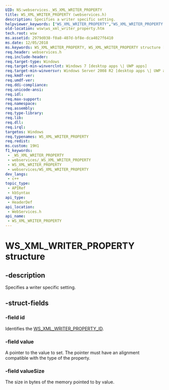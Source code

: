```yaml
---
UID: NS:webservices._WS_XML_WRITER_PROPERTY
title: WS_XML_WRITER_PROPERTY (webservices.h)
description: Specifies a writer specific setting.
helpviewer_keywords: ["WS_XML_WRITER_PROPERTY","WS_XML_WRITER_PROPERTY structure [Web Services for Windows]","webservices/WS_XML_WRITER_PROPERTY","wsw.ws_xml_writer_property"]
old-location: wsw\ws_xml_writer_property.htm
tech.root: wsw
ms.assetid: 2979d038-f0a8-407d-bf8e-dca4027f6410
ms.date: 12/05/2018
ms.keywords: WS_XML_WRITER_PROPERTY, WS_XML_WRITER_PROPERTY structure [Web Services for Windows], webservices/WS_XML_WRITER_PROPERTY, wsw.ws_xml_writer_property
req.header: webservices.h
req.include-header: 
req.target-type: Windows
req.target-min-winverclnt: Windows 7 [desktop apps \| UWP apps]
req.target-min-winversvr: Windows Server 2008 R2 [desktop apps \| UWP apps]
req.kmdf-ver: 
req.umdf-ver: 
req.ddi-compliance: 
req.unicode-ansi: 
req.idl: 
req.max-support: 
req.namespace: 
req.assembly: 
req.type-library: 
req.lib: 
req.dll: 
req.irql: 
targetos: Windows
req.typenames: WS_XML_WRITER_PROPERTY
req.redist: 
ms.custom: 19H1
f1_keywords:
 - _WS_XML_WRITER_PROPERTY
 - webservices/_WS_XML_WRITER_PROPERTY
 - WS_XML_WRITER_PROPERTY
 - webservices/WS_XML_WRITER_PROPERTY
dev_langs:
 - c++
topic_type:
 - APIRef
 - kbSyntax
api_type:
 - HeaderDef
api_location:
 - WebServices.h
api_name:
 - WS_XML_WRITER_PROPERTY
---
```


# WS_XML_WRITER_PROPERTY structure


## -description

Specifies a writer specific setting.

## -struct-fields

### -field id

Identifies the <a href="https://docs.microsoft.com/windows/desktop/api/webservices/ne-webservices-ws_xml_writer_property_id">WS_XML_WRITER_PROPERTY_ID</a>.

### -field value

A pointer to the value to set.
            The pointer must have an alignment compatible with the type
            of the property.

### -field valueSize

The size in bytes of the memory pointed to by value.

